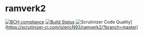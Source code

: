 # ramverk2
[![BCH compliance](https://bettercodehub.com/edge/badge/ericN93/ramverk2?branch=master)](https://bettercodehub.com/)
[![Build Status](https://travis-ci.org/ericN93/ramverk2.svg?branch=master)](https://travis-ci.org/ericN93/ramverk2)
![Scrutinizer Code Quality](https://scrutinizer-ci.com/g/ericN93/ramverk2/badges/quality-score.png?b=master)](https://scrutinizer-ci.com/g/ericN93/ramverk2/?branch=master)
